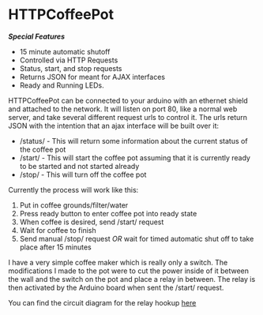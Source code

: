 HTTPCoffeePot
=============

***Special Features***

* 15 minute automatic shutoff
* Controlled via HTTP Requests
* Status, start, and stop requests
* Returns JSON for meant for AJAX interfaces
* Ready and Running LEDs.

HTTPCoffeePot can be connected to your arduino with an ethernet shield and attached to the network. It will listen on port 80, like a normal web server, and take several different request urls to control it. The urls return JSON with the intention that an ajax interface will be built over it:

* /status/ - This will return some information about the current status of the coffee pot
* /start/ - This will start the coffee pot assuming that it is currently ready to be started and not started already
* /stop/ - This will turn off the coffee pot


Currently the process will work like this:

1. Put in coffee grounds/filter/water
2. Press ready button to enter coffee pot into ready state
3. When coffee is desired, send /start/ request
4. Wait for coffee to finish
5. Send manual /stop/ request *OR* wait for timed automatic shut off to take place after 15 minutes


I have a very simple coffee maker which is really only a switch. The modifications I made to the pot were to cut the power inside of it between the wall and the switch on the pot and place a relay in between. The relay is then activated by the Arduino board when sent the /start/ request.

You can find the circuit diagram for the relay hookup [here](http://www.arduino.cc/playground/uploads/Main/relays.pdf)